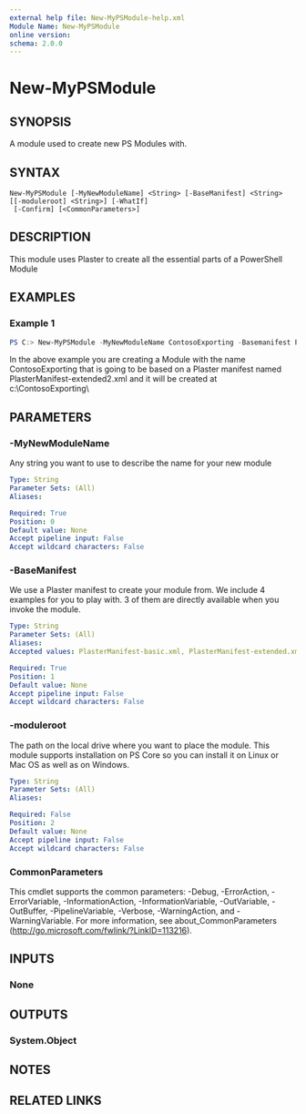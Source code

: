 ```yaml
---
external help file: New-MyPSModule-help.xml
Module Name: New-MyPSModule
online version:
schema: 2.0.0
---
```


# New-MyPSModule

## SYNOPSIS
A module used to create new PS Modules with.

## SYNTAX

```
New-MyPSModule [-MyNewModuleName] <String> [-BaseManifest] <String> [[-moduleroot] <String>] [-WhatIf]
 [-Confirm] [<CommonParameters>]
```

## DESCRIPTION
This module uses Plaster to create all the essential parts of a PowerShell Module

## EXAMPLES

### Example 1
```powershell
PS C:> New-MyPSModule -MyNewModuleName ContosoExporting -Basemanifest PlasterManifest-extended2.xml -ModuleRoot c:\
```

In the above example you are creating a Module with the name ContosoExporting that is going to be based on a Plaster manifest named PlasterManifest-extended2.xml and it will be created at c:\ContosoExporting\

## PARAMETERS

### -MyNewModuleName
Any string you want to use to describe the name for your new module

```yaml
Type: String
Parameter Sets: (All)
Aliases:

Required: True
Position: 0
Default value: None
Accept pipeline input: False
Accept wildcard characters: False
```


### -BaseManifest
We use a Plaster manifest to create your module from. We include 4 examples for you to play with. 3 of them are directly available when you invoke the module. 

```yaml
Type: String
Parameter Sets: (All)
Aliases:
Accepted values: PlasterManifest-basic.xml, PlasterManifest-extended.xml, PlasterManifest-extended2.xml

Required: True
Position: 1
Default value: None
Accept pipeline input: False
Accept wildcard characters: False
```

### -moduleroot
The path on the local drive where you want to place the module. This module supports installation on PS Core so you can install it on Linux or Mac OS as well as on Windows. 

```yaml
Type: String
Parameter Sets: (All)
Aliases:

Required: False
Position: 2
Default value: None
Accept pipeline input: False
Accept wildcard characters: False
```

### CommonParameters
This cmdlet supports the common parameters: -Debug, -ErrorAction, -ErrorVariable, -InformationAction, -InformationVariable, -OutVariable, -OutBuffer, -PipelineVariable, -Verbose, -WarningAction, and -WarningVariable. For more information, see about_CommonParameters (http://go.microsoft.com/fwlink/?LinkID=113216).

## INPUTS

### None

## OUTPUTS

### System.Object
## NOTES

## RELATED LINKS

